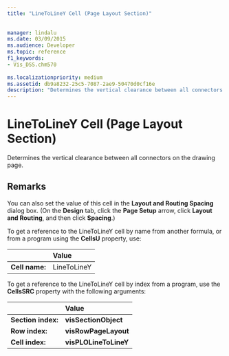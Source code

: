 ```yaml
---
title: "LineToLineY Cell (Page Layout Section)"
 
 
manager: lindalu
ms.date: 03/09/2015
ms.audience: Developer
ms.topic: reference
f1_keywords:
- Vis_DSS.chm570
 
ms.localizationpriority: medium
ms.assetid: db9a8232-25c5-7087-2ae9-50470d0cf16e
description: "Determines the vertical clearance between all connectors on the drawing page."
---
```


# LineToLineY Cell (Page Layout Section)

Determines the vertical clearance between all connectors on the drawing page.
  
## Remarks

You can also set the value of this cell in the **Layout and Routing Spacing** dialog box. (On the **Design** tab, click the **Page Setup** arrow, click **Layout and Routing**, and then click **Spacing**.)
  
To get a reference to the LineToLineY cell by name from another formula, or from a program using the **CellsU** property, use: 
  
||Value |
|:-----|:-----|
|**Cell name:**  <br/> |LineToLineY  <br/> |
   
To get a reference to the LineToLineY cell by index from a program, use the **CellsSRC** property with the following arguments: 
  
||Value |
|:-----|:-----|
|**Section index:**  <br/> |**visSectionObject** <br/> |
|**Row index:**  <br/> |**visRowPageLayout** <br/> |
|**Cell index:**  <br/> |**visPLOLineToLineY** <br/> |
   

